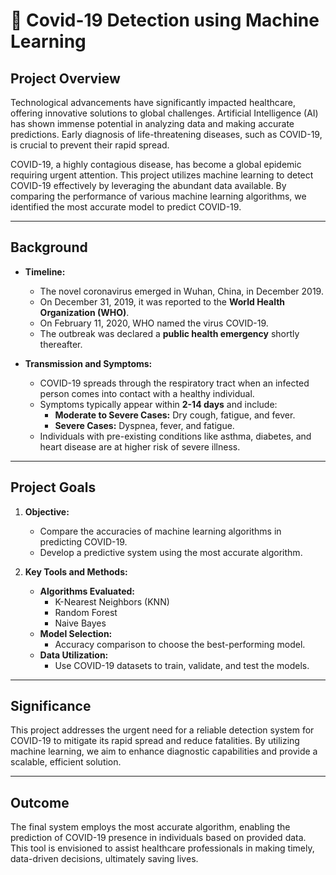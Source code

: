 # 🦠 Covid-19 Detection using Machine Learning  

## **Project Overview**  
Technological advancements have significantly impacted healthcare, offering innovative solutions to global challenges. Artificial Intelligence (AI) has shown immense potential in analyzing data and making accurate predictions. Early diagnosis of life-threatening diseases, such as COVID-19, is crucial to prevent their rapid spread.  

COVID-19, a highly contagious disease, has become a global epidemic requiring urgent attention. This project utilizes machine learning to detect COVID-19 effectively by leveraging the abundant data available. By comparing the performance of various machine learning algorithms, we identified the most accurate model to predict COVID-19.  

---

## **Background**  
- **Timeline:**  
  - The novel coronavirus emerged in Wuhan, China, in December 2019.  
  - On December 31, 2019, it was reported to the **World Health Organization (WHO)**.  
  - On February 11, 2020, WHO named the virus COVID-19.  
  - The outbreak was declared a **public health emergency** shortly thereafter.  

- **Transmission and Symptoms:**  
  - COVID-19 spreads through the respiratory tract when an infected person comes into contact with a healthy individual.  
  - Symptoms typically appear within **2-14 days** and include:  
    - **Moderate to Severe Cases:** Dry cough, fatigue, and fever.  
    - **Severe Cases:** Dyspnea, fever, and fatigue.  
  - Individuals with pre-existing conditions like asthma, diabetes, and heart disease are at higher risk of severe illness.  

---

## **Project Goals**  
1. **Objective:**  
   - Compare the accuracies of machine learning algorithms in predicting COVID-19.  
   - Develop a predictive system using the most accurate algorithm.  

2. **Key Tools and Methods:**  
   - **Algorithms Evaluated:**  
     - K-Nearest Neighbors (KNN)  
     - Random Forest  
     - Naive Bayes  
   - **Model Selection:**  
     - Accuracy comparison to choose the best-performing model.  
   - **Data Utilization:**  
     - Use COVID-19 datasets to train, validate, and test the models.  

---

## **Significance**  
This project addresses the urgent need for a reliable detection system for COVID-19 to mitigate its rapid spread and reduce fatalities. By utilizing machine learning, we aim to enhance diagnostic capabilities and provide a scalable, efficient solution.  

---

## **Outcome**  
The final system employs the most accurate algorithm, enabling the prediction of COVID-19 presence in individuals based on provided data. This tool is envisioned to assist healthcare professionals in making timely, data-driven decisions, ultimately saving lives.
